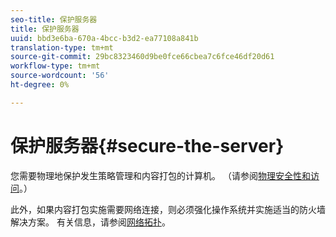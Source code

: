 ```yaml
---
seo-title: 保护服务器
title: 保护服务器
uuid: bbd3e6ba-670a-4bcc-b3d2-ea77108a841b
translation-type: tm+mt
source-git-commit: 29bc8323460d9be0fce66cbea7c6fce46df20d61
workflow-type: tm+mt
source-wordcount: '56'
ht-degree: 0%

---
```



# 保护服务器{#secure-the-server}

您需要物理地保护发生策略管理和内容打包的计算机。 （请参阅[物理安全性和访问](../../aaxs-secure-deployment-guidelines/physical-sec-and-access.md)。）

此外，如果内容打包实施需要网络连接，则必须强化操作系统并实施适当的防火墙解决方案。 有关信息，请参阅[网络拓扑](../../aaxs-secure-deployment-guidelines/overview/network-topology.md)。
